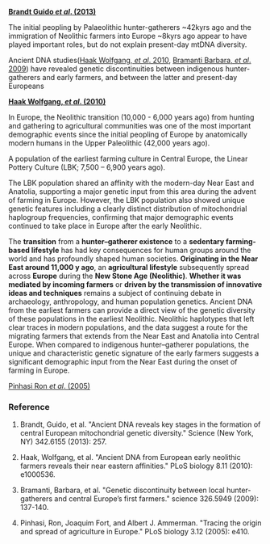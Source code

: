**[Brandt Guido *et al*. (2013)](https://www.ncbi.nlm.nih.gov/pmc/articles/PMC4039305/)**

The initial peopling by Palaeolithic hunter-gatherers ~42kyrs ago and the immigration of Neolithic farmers into Europe ~8kyrs ago appear to have played important roles, but do not explain present-day mtDNA diversity. 

Ancient DNA studies([Haak Wolfgang, *et al*. 2010](https://journals.plos.org/plosbiology/article?id=10.1371/journal.pbio.1000536), [Bramanti Barbara, *et al*. 2009](https://science.sciencemag.org/content/326/5949/137.long)) have revealed genetic discontinuities between indigenous hunter-gatherers and early farmers, and between the latter and present-day Europeans 



**[Haak Wolfgang, *et al*. (2010)](https://journals.plos.org/plosbiology/article?id=10.1371/journal.pbio.1000536)**

In Europe, the Neolithic transition (10,000 - 6,000 years ago) from hunting and gathering to agricultural communities was one of the most important demographic events since the initial peopling of Europe by anatomically modern humans in the Upper Paleolithic (42,000 years ago).


A population of the earliest farming culture in Central Europe, the Linear Pottery Culture (LBK; 7,500 – 6,900 years ago).

The LBK population shared an affinity with the modern-day Near East and Anatolia, supporting a major genetic input from this area during the advent of farming in Europe. However, the LBK population also showed unique genetic features including a clearly distinct distribution of mitochondrial haplogroup frequencies, confirming that major demographic events continued to take place in Europe after the early Neolithic.
 
The **transition** from a **hunter–gatherer existence** to a **sedentary farming-based lifestyle** has had key consequences for human groups around the world and has profoundly shaped human societies. **Originating in the Near East around 11,000 y ago**, an **agricultural lifestyle** subsequently spread across **Europe** during the **New Stone Age (Neolithic)**. **Whether it was mediated by incoming farmers** or **driven by the transmission of innovative ideas and techniques** remains a subject of continuing debate in archaeology, anthropology, and human population genetics. Ancient DNA from the earliest farmers can provide a direct view of the genetic diversity of these populations in the earliest Neolithic. Neolithic haplotypes that left clear traces in modern populations, and the data suggest a route for the migrating farmers that extends from the Near East and Anatolia into Central Europe. When compared to indigenous hunter–gatherer populations, the unique and characteristic genetic signature of the early farmers suggests a significant demographic input from the Near East during the onset of farming in Europe.

[Pinhasi Ron *et al*. (2005)](https://journals.plos.org/plosbiology/article?id=10.1371/journal.pbio.0030410)



### Reference

1. Brandt, Guido, et al. "Ancient DNA reveals key stages in the formation of central European mitochondrial genetic diversity." Science (New York, NY) 342.6155 (2013): 257.

2. Haak, Wolfgang, et al. "Ancient DNA from European early neolithic farmers reveals their near eastern affinities." PLoS biology 8.11 (2010): e1000536.

3. Bramanti, Barbara, et al. "Genetic discontinuity between local hunter-gatherers and central Europe’s first farmers." science 326.5949 (2009): 137-140.

4. Pinhasi, Ron, Joaquim Fort, and Albert J. Ammerman. "Tracing the origin and spread of agriculture in Europe." PLoS biology 3.12 (2005): e410.
